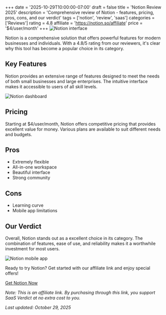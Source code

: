 ﻿+++
date = '2025-10-29T10:00:00-07:00'
draft = false
title = 'Notion Review 2025'
description = 'Comprehensive review of Notion - features, pricing, pros, cons, and our verdict'
tags = ['notion', 'review', 'saas']
categories = ['Reviews']
rating = 4.8
affiliate = 'https://notion.so/affiliate'
price = '$4/user/month'
+++
![Notion interface](/images/notion-1.jpg)

Notion is a comprehensive solution that offers powerful features for modern businesses and individuals. With a 4.8/5 rating from our reviewers, it's clear why this tool has become a popular choice in its category.

## Key Features

Notion provides an extensive range of features designed to meet the needs of both small businesses and large enterprises. The intuitive interface makes it accessible to users of all skill levels.

![Notion dashboard](/images/notion-2.jpg)

## Pricing

Starting at $4/user/month, Notion offers competitive pricing that provides excellent value for money. Various plans are available to suit different needs and budgets.

## Pros

- Extremely flexible
- All-in-one workspace
- Beautiful interface
- Strong community


## Cons

- Learning curve
- Mobile app limitations


## Our Verdict

Overall, Notion stands out as a excellent choice in its category. The combination of features, ease of use, and reliability makes it a worthwhile investment for most users.

![Notion mobile app](/images/notion-3.jpg)

Ready to try Notion? Get started with our affiliate link and enjoy special offers!

[Get Notion Now](https://notion.so/affiliate)

*Note: This is an affiliate link. By purchasing through this link, you support SaaS Verdict at no extra cost to you.*

*Last updated: October 29, 2025*
